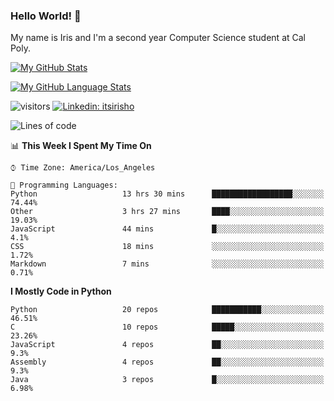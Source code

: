 ### Hello World! 👋

My name is Iris and I'm a second year Computer Science student at Cal Poly. 


[![My GitHub Stats](https://github-readme-stats.vercel.app/api?username=sleepyStick&show_icons=true&&count_private=true&include_all_commits=true&theme=buefy)]()

[![My GitHub Language Stats](https://github-readme-stats.vercel.app/api/top-langs/?username=sleepyStick&langs_count=5&theme=buefy)]()

![visitors](https://visitor-badge.glitch.me/badge?page_id=sleepyStick.sleepyStick)
[![Linkedin: itsirisho](https://img.shields.io/badge/-itsirisho-informational?style=flat-square&logo=Linkedin&logoColor=white&link=https://www.linkedin.com/in/itsirisho/)](https://www.linkedin.com/in/itsirisho/)

<!--START_SECTION:waka-->
![Lines of code](https://img.shields.io/badge/From%20Hello%20World%20I%27ve%20Written-13.2%20million%20lines%20of%20code-blue)

📊 **This Week I Spent My Time On** 

```text
⌚︎ Time Zone: America/Los_Angeles

💬 Programming Languages: 
Python                   13 hrs 30 mins      ██████████████████░░░░░░░   74.44% 
Other                    3 hrs 27 mins       ████░░░░░░░░░░░░░░░░░░░░░   19.03% 
JavaScript               44 mins             █░░░░░░░░░░░░░░░░░░░░░░░░   4.1% 
CSS                      18 mins             ░░░░░░░░░░░░░░░░░░░░░░░░░   1.72% 
Markdown                 7 mins              ░░░░░░░░░░░░░░░░░░░░░░░░░   0.71%

```

**I Mostly Code in Python** 

```text
Python                   20 repos            ███████████░░░░░░░░░░░░░░   46.51% 
C                        10 repos            █████░░░░░░░░░░░░░░░░░░░░   23.26% 
JavaScript               4 repos             ██░░░░░░░░░░░░░░░░░░░░░░░   9.3% 
Assembly                 4 repos             ██░░░░░░░░░░░░░░░░░░░░░░░   9.3% 
Java                     3 repos             █░░░░░░░░░░░░░░░░░░░░░░░░   6.98%

```



<!--END_SECTION:waka-->

<!--
**konanyuta/konanyuta** is a ✨ _special_ ✨ repository because its `README.md` (this file) appears on your GitHub profile.

Here are some ideas to get you started:

- 🔭 I’m currently working on ...
- 🌱 I’m currently learning ...
- 👯 I’m looking to collaborate on ...
- 🤔 I’m looking for help with ...
- 💬 Ask me about ...
- 📫 How to reach me: ...
- 😄 Pronouns: ...
- ⚡ Fun fact: ...
-->

